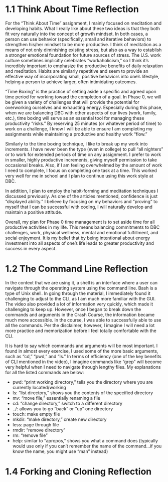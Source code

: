 # 1.1 Think About Time Reflection

For the “Think About Time” assignment, I mainly focused on meditation and developing habits. What I really like about these two ideas is that they both fit very naturally into the concept of growth mindset. In both cases, a person can use behavior (specifically, small and iterative behaviors) to strengthen his/her mindset to be more productive. I think of meditation as a means of not only diminishing existing stress, but also as a way to establish a stronger emotional foundation for future sources of stress. The U.S. work culture sometimes implicitly celebrates “workaholicism,” so I think it’s incredibly important to emphasize the productive benefits of daily relaxation and meditation. Habits are similarly repetitive and seem to provide an effective way of incorporating small, positive behaviors into one’s lifestyle, helping a person to achieve larger, often intimidating outcomes.

“Time Boxing” is the practice of setting aside a specific and agreed upon time period for working toward the completion of a goal. In Phase 0, we will be given a variety of challenges that will provide the potential for overworking ourselves and exhausting energy. Especially during this phase, when we are balancing DBC with other aspects of our lives (work, family, etc.), time boxing will serve as an essential tool for managing these productivity “risks.” By reserving 25 minutes (or whatever period of time) to work on a challenge, I know I will be able to ensure I am completing my assignments while maintaining a productive and healthy work “flow.”

Similarly to the time boxing technique, I like to break up my work into increments. I have never been the type (even in college) to pull “all nighters” or to work for extended periods of time on any assignment. I prefer to work in smaller, highly productive increments, giving myself permission to take occasional breaks. Also, if I am feeling overwhelmed by the amount of work I need to complete, I focus on completing one task at a time. This worked very well for me in school and I plan to continue using this work style at DBC.

In addition, I plan to employ the habit-forming and meditation techniques I discussed previously. As one of the articles mentioned, confidence is just “displayed ability.” I believe by focusing on my behaviors and “proving” to myself that I can be successful with coding, I will naturally develop and maintain a positive attitude.

Overall, my plan for Phase 0 time management is to set aside time for all productive activities in my life. This means balancing commitments to DBC challenges, work, physical wellness, mental and emotional fulfillment, and social enjoyment. It is my belief that by being intentional about energy investment into all aspects of one’s life leads to greater productivity and success in every aspect.

# 1.2 The Command Line Reflection

 In the context that we are using it, a shell is an interface where a user can navigate through the operating system using the command line. Bash is a type of Unix shell. In going through the material, I immediately found it challenging to adjust to the CLI, as I am much more familiar with the GUI. The video also provided a lot of information very quickly, which made it challenging to keep up. However, once I began to break down the commands and arguments in the Crash Course, the information became much more accessible. In the course, I was able to successfully able to use all the commands. Per the disclaimer, however, I imagine I will need a lot more practice and memorization before I feel totally comfortable with the CLI.

It is hard to say which commands and arguments will be most important. I found in almost every exercise, I used some of the more basic arguments, such as “cd,” “pwd,” and “ls.” In terms of efficiency (one of the key benefits of CLI mentioned in the video), I imagine commands like “grep” will become very helpful when I need to navigate through lengthy files. My explanations for all the listed commands are below:

- pwd: “print working directory,” tells you the directory where you are currently located/working
- ls: “list directory,” shows you the contents of the specified directory
- mv: “move file,” essentially renaming a file
- cd: “change directory,” switch to a different directory
- ../: allows you to go “back” or “up” one directory
- touch: make empty file
- mkdir: “make directory,” create new directory
- less: page through file
- rmdir: “remove directory”
- rm: “remove file”
- help: similar to “apropos,” shows you what a command does (typically would use only if you can’t remember the name of the command…if you know the name, you might use “man” instead)

# 1.4 Forking and Cloning Reflection

